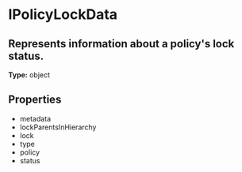 # IPolicyLockData

## Represents information about a policy's lock status.

**Type:** object

## Properties
* metadata
* lockParentsInHierarchy
* lock
* type
* policy
* status
